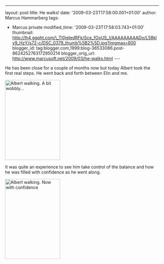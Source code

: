 ---
layout: post
title: He walks!
date: '2009-03-23T17:58:00.001+01:00'
author: Marcus Hammarberg
tags:
  - Marcus private
modified_time: '2009-03-23T17:58:03.743+01:00'
thumbnail: http://lh4.ggpht.com/\_TI0jeIedRFk/Sce_fOxUS_I/AAAAAAAAADo/L58klv9_HzY/s72-c/DSC_0379_thumb%5B2%5D.jpg?imgmax=800
blogger_id: tag:blogger.com,1999:blog-36533086.post-8624252763172950214
blogger_orig_url: http://www.marcusoft.net/2009/03/he-walks.html ---

He has been close for a couple of months now but today Albert took the
first real steps. He went back and forth between Elin and me.

[<img
src="http://lh4.ggpht.com/_TI0jeIedRFk/Sce_fOxUS_I/AAAAAAAAADo/L58klv9_HzY/DSC_0379_thumb%5B2%5D.jpg?imgmax=800"
style="border-right: 0px; border-top: 0px; border-left: 0px; border-bottom: 0px"
data-border="0" width="180" height="262"
alt="Albert walking. A bit wobbly..." />](http://lh3.ggpht.com/_TI0jeIedRFk/Sce_eAiTRzI/AAAAAAAAADk/6HxKwbByVXg/s1600-h/DSC_0379%5B4%5D.jpg)

It was quite an experience to see him take control of the balance and
how he was filled with confidence as he went along.

[<img
src="http://lh3.ggpht.com/_TI0jeIedRFk/Sce_mhFt1pI/AAAAAAAAADw/PtVGLsGUvIw/DSC_0374_thumb%5B1%5D.jpg?imgmax=800"
style="border-right: 0px; border-top: 0px; border-left: 0px; border-bottom: 0px"
data-border="0" width="180" height="262"
alt="Albert walking. Now with confidence" />](http://lh4.ggpht.com/_TI0jeIedRFk/Sce_l8EV2vI/AAAAAAAAADs/lsC3a7vnSPA/s1600-h/DSC_0374%5B3%5D.jpg)
